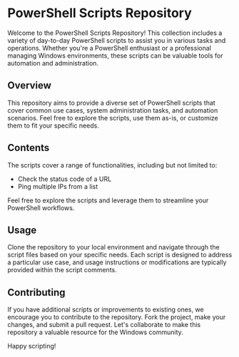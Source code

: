 # PowerShell Scripts Repository

Welcome to the PowerShell Scripts Repository! This collection includes a variety of day-to-day PowerShell scripts to assist you in various tasks and operations. Whether you're a PowerShell enthusiast or a professional managing Windows environments, these scripts can be valuable tools for automation and administration.

## Overview

This repository aims to provide a diverse set of PowerShell scripts that cover common use cases, system administration tasks, and automation scenarios. Feel free to explore the scripts, use them as-is, or customize them to fit your specific needs.

## Contents

The scripts cover a range of functionalities, including but not limited to:

- Check the status code of a URL
- Ping multiple IPs from a list

Feel free to explore the scripts and leverage them to streamline your PowerShell workflows.

## Usage

Clone the repository to your local environment and navigate through the script files based on your specific needs. Each script is designed to address a particular use case, and usage instructions or modifications are typically provided within the script comments.

## Contributing

If you have additional scripts or improvements to existing ones, we encourage you to contribute to the repository. Fork the project, make your changes, and submit a pull request. Let's collaborate to make this repository a valuable resource for the Windows community.

Happy scripting!
